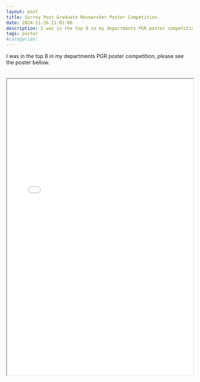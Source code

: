 ```yaml
---
layout: post
title: Surrey Post Graduate Researcher Poster Competition.
date: 2024-11-26 21:01:00
description: I was in the top 8 in my departments PGR poster competition.
tags: poster
#categories: 
--- 
```

I was in the top 8 in my departments PGR poster competition, please see the poster bellow. 

<div class="cv-container">
    <iframe src="/assets/pdf/PGR_Poster.pdf" type="application/pdf" width="100%" height="800px">
        <p>It appears you don't have a PDF plugin for this browser. You can <a href="{/assets/pdf/PGR_Poster.pdf">click here to download the PDF file.</a></p>
    </iframe>
</div>

<style>
    .cv-container {
    padding: 20px 0;
    width: 100%;
}
</style>